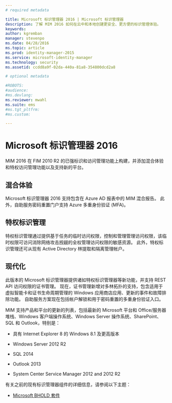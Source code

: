 ```yaml
---
# required metadata

title: Microsoft 标识管理器 2016 | Microsoft 标识管理器
description: 了解 MIM 2016 如何在云中和本地创建更安全、更方便的标识管理体验。
keywords:
author: kgremban
manager: stevenpo
ms.date: 04/28/2016
ms.topic: article
ms.prod: identity-manager-2015
ms.service: microsoft-identity-manager
ms.technology: security
ms.assetid: ccdd8a9f-02da-440a-81a8-354800dcd2a8

# optional metadata

#ROBOTS:
#audience:
#ms.devlang:
ms.reviewer: mwahl
ms.suite: ems
#ms.tgt_pltfrm:
#ms.custom:

---
```


# Microsoft 标识管理器 2016
MIM 2016 在 FIM 2010 R2 的已强标识和访问管理功能上构建，并添加混合体验和特权访问管理功能以及支持新的平台。

## 混合体验
Microsoft 标识管理器 2016 支持包含在 Azure AD 报表中的 MIM 混合报告。 此外，自助服务密码重置门户支持 Azure 多重身份验证 (MFA)。

## 特权标识管理
特权标识管理通过提供基于任务的临时访问权限，控制和管理管理访问权限，该临时权限可访问消除网络攻击觊觎的全权管理访问权限的敏感资源。 此外，特权标识管理还可从现有 Active Directory 林提取和隔离管理帐户。

## 现代化
此版本的 Microsoft 标识管理器提供诸如特权标识管理器等新功能，并支持 REST API 访问权限的证书管理。 现在，证书管理新增对多林拓扑的支持，包含适用于虚拟智能卡和证书生命周期管理的 Windows 应用商店应用、更新的事件和故障排除功能。 自助服务方案现在包括帐户解锁和用于密码重置的多重身份验证入口。

MIM 支持产品和平台的更新的列表，包括最新的 Microsoft 平台和 Office/服务器堆栈、Windows 客户端操作系统、Windows Server 操作系统、SharePoint、SQL 和 Outlook，特别是：

-   具有 Internet Explorer 8 的 Windows 8.1 及更高版本

-   Windows Server 2012 R2

-   SQL 2014

-   Outlook 2013

-   System Center Service Manager 2012 and 2012 R2

有关之前的现有标识管理器组件的详细信息，请参阅以下主题：

-   [Microsoft BHOLD 套件](https://technet.microsoft.com/en-us/library/jj134096.aspx)


<!--HONumber=Apr16_HO2-->



